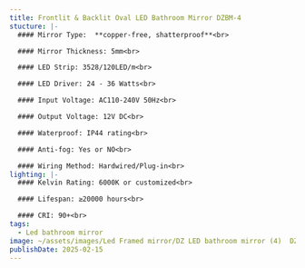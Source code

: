 ```yaml
---
title: Frontlit & Backlit Oval LED Bathroom Mirror DZBM-4
stucture: |-
  #### Mirror Type:  **copper-free, shatterproof**<br>

  #### Mirror Thickness: 5mm<br>

  #### LED Strip: 3528/120LED/m<br>

  #### LED Driver: 24 - 36 Watts<br>

  #### Input Voltage: AC110-240V 50Hz<br>

  #### Output Voltage: 12V DC<br>

  #### Waterproof: IP44 rating<br>

  #### Anti-fog: Yes or NO<br>

  #### Wiring Method: Hardwired/Plug-in<br>
lighting: |-
  #### Kelvin Rating: 6000K or customized<br>

  #### Lifespan: ≥20000 hours<br>

  #### CRI: 90+<br>
tags:
  - Led bathroom mirror
image: ~/assets/images/Led Framed mirror/DZ LED bathroom mirror (4)  DZBM-4.jpeg
publishDate: 2025-02-15
---
```

